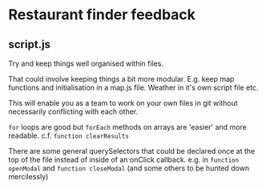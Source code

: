 # Restaurant finder feedback

## script.js

Try and keep things well organised within files.

That could involve keeping things a bit more modular. E.g. keep map
functions and initialisation in a map.js file. Weather in it's own script file etc.

This will enable you as a team to work on your own files in git
without necessarily conflicting with each other.

`for` loops are good but `forEach` methods on arrays are 'easier'
and more readable. c.f. `function clearResults`

There are some general querySelectors that could be declared once
at the top of the file instead of inside of an onClick callback.
e.g. in `function openModal` and `function closeModal` (and some
others to be hunted down mercilessly)

```  const modalContent = document.querySelector("#modal-content");
```


